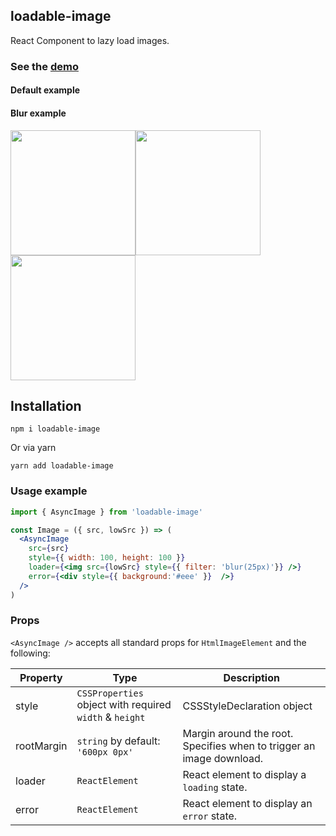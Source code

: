 ## loadable-image
React Component to lazy load images.

### See the  [demo](https://denchiklut.github.io/loadable-image)
#### Default example

#### Blur example
<img width="200px" src="https://github.com/denchiklut/loadable-image/blob/main/public/demo.gif?raw=true"/><img width="200px" src="https://github.com/denchiklut/loadable-image/blob/main/public/loaded.gif?raw=true"/><img width="200px" src="https://github.com/denchiklut/loadable-image/blob/main/public/failed.gif?raw=true"/>
## Installation
 ```
 npm i loadable-image
 ```
Or via yarn
```
yarn add loadable-image
```

### Usage example

```jsx
import { AsyncImage } from 'loadable-image'

const Image = ({ src, lowSrc }) => (
  <AsyncImage
    src={src}
    style={{ width: 100, height: 100 }}
    loader={<img src={lowSrc} style={{ filter: 'blur(25px)'}} />}
    error={<div style={{ background:'#eee' }}  />}
  />
)
```

### Props
`<AsyncImage />` accepts all standard props for `HtmlImageElement` and the following:

| Property   | Type                                                    | Description                                                                                |
|------------|---------------------------------------------------------|--------------------------------------------------------------------------------------------|
| style      | `CSSProperties` object with required `width` & `height` | CSSStyleDeclaration object                                                                 |
| rootMargin | `string` by default: `'600px 0px'`                      | Margin around the root. Specifies when to trigger an image download.                       |
| loader     | `ReactElement`                                          | React element to display a `loading` state.                                                |
| error      | `ReactElement`                                          | React element to display an `error` state.                                                 |
